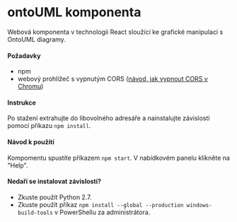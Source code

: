 # ontoUML komponenta

Webová komponenta v technologii React sloužící ke grafické manipulaci s OntoUML diagramy.

#### Požadavky

* npm
* webový prohlížeč s vypnutým CORS ([návod, jak vypnout CORS v Chromu](https://stackoverflow.com/questions/3102819/disable-same-origin-policy-in-chrome))

#### Instrukce

Po stažení extrahujte do libovolného adresáře a nainstalujte závislosti pomocí příkazu `npm install`.

#### Návod k použítí

Kompomentu spustíte příkazem `npm start`. V nabídkovém panelu klikněte na "Help".

#### Nedaří se instalovat závislosti?

* Zkuste použít Python 2.7.
* Zkuste použít příkaz `npm install --global --production windows-build-tools` v PowerShellu za administrátora.